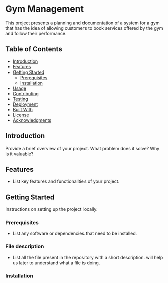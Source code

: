 # Gym Management

This project presents a planning and documentation of a system for a gym that has the idea of allowing customers to book services offered by the gym and follow their performance.

## Table of Contents

- [Introduction](#introduction)
- [Features](#features)
- [Getting Started](#getting-started)
  - [Prerequisites](#prerequisites)
  - [Installation](#installation)
- [Usage](#usage)
- [Contributing](#contributing)
- [Testing](#testing)
- [Deployment](#deployment)
- [Built With](#built-with)
- [License](#license)
- [Acknowledgments](#acknowledgments)

## Introduction

Provide a brief overview of your project. What problem does it solve? Why is it valuable?

## Features

- List key features and functionalities of your project.

## Getting Started

Instructions on setting up the project locally.

### Prerequisites

- List any software or dependencies that need to be installed.
### File description 
- List all the file present in the repository with a short description. will help us later to understand what a file is doing.
### Installation
